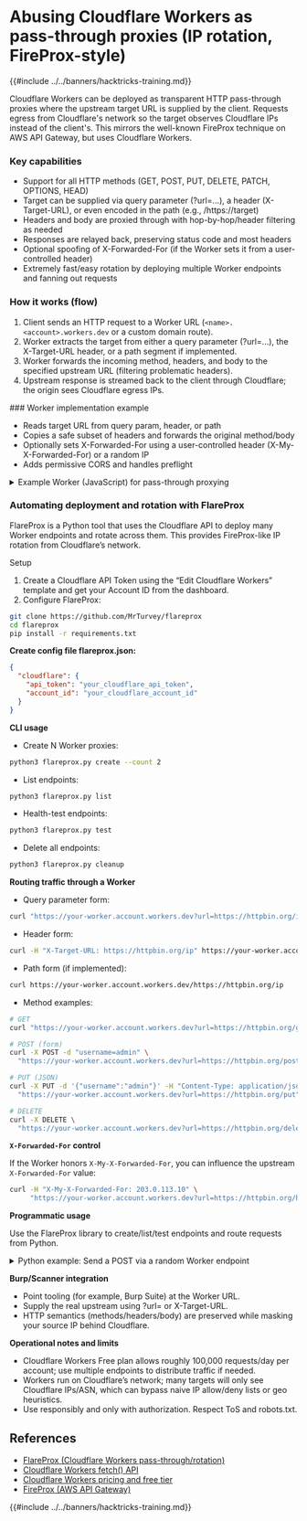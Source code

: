 # Abusing Cloudflare Workers as pass-through proxies (IP rotation, FireProx-style)

{{#include ../../banners/hacktricks-training.md}}

Cloudflare Workers can be deployed as transparent HTTP pass-through proxies where the upstream target URL is supplied by the client. Requests egress from Cloudflare's network so the target observes Cloudflare IPs instead of the client's. This mirrors the well-known FireProx technique on AWS API Gateway, but uses Cloudflare Workers.

### Key capabilities
- Support for all HTTP methods (GET, POST, PUT, DELETE, PATCH, OPTIONS, HEAD)
- Target can be supplied via query parameter (?url=...), a header (X-Target-URL), or even encoded in the path (e.g., /https://target)
- Headers and body are proxied through with hop-by-hop/header filtering as needed
- Responses are relayed back, preserving status code and most headers
- Optional spoofing of X-Forwarded-For (if the Worker sets it from a user-controlled header)
- Extremely fast/easy rotation by deploying multiple Worker endpoints and fanning out requests

### How it works (flow)
1) Client sends an HTTP request to a Worker URL (`<name>.<account>.workers.dev` or a custom domain route).
2) Worker extracts the target from either a query parameter (?url=...), the X-Target-URL header, or a path segment if implemented.
3) Worker forwards the incoming method, headers, and body to the specified upstream URL (filtering problematic headers).
4) Upstream response is streamed back to the client through Cloudflare; the origin sees Cloudflare egress IPs.

### Worker implementation example
- Reads target URL from query param, header, or path
- Copies a safe subset of headers and forwards the original method/body
- Optionally sets X-Forwarded-For using a user-controlled header (X-My-X-Forwarded-For) or a random IP
- Adds permissive CORS and handles preflight

<details>
<summary>Example Worker (JavaScript) for pass-through proxying</summary>

```javascript
/**
 * Minimal Worker pass-through proxy
 * - Target URL from ?url=, X-Target-URL, or /https://...
 * - Proxies method/headers/body to upstream; relays response
 */
addEventListener('fetch', event => {
  event.respondWith(handleRequest(event.request))
})

async function handleRequest(request) {
  try {
    const url = new URL(request.url)
    const targetUrl = getTargetUrl(url, request.headers)

    if (!targetUrl) {
      return errorJSON('No target URL specified', 400, {
        usage: {
          query_param: '?url=https://example.com',
          header: 'X-Target-URL: https://example.com',
          path: '/https://example.com'
        }
      })
    }

    let target
    try { target = new URL(targetUrl) } catch (e) {
      return errorJSON('Invalid target URL', 400, { provided: targetUrl })
    }

    // Forward original query params except control ones
    const passthru = new URLSearchParams()
    for (const [k, v] of url.searchParams) {
      if (!['url', '_cb', '_t'].includes(k)) passthru.append(k, v)
    }
    if (passthru.toString()) target.search = passthru.toString()

    // Build proxied request
    const proxyReq = buildProxyRequest(request, target)
    const upstream = await fetch(proxyReq)

    return buildProxyResponse(upstream, request.method)
  } catch (error) {
    return errorJSON('Proxy request failed', 500, {
      message: error.message,
      timestamp: new Date().toISOString()
    })
  }
}

function getTargetUrl(url, headers) {
  let t = url.searchParams.get('url') || headers.get('X-Target-URL')
  if (!t && url.pathname !== '/') {
    const p = url.pathname.slice(1)
    if (p.startsWith('http')) t = p
  }
  return t
}

function buildProxyRequest(request, target) {
  const h = new Headers()
  const allow = [
    'accept','accept-language','accept-encoding','authorization',
    'cache-control','content-type','origin','referer','user-agent'
  ]
  for (const [k, v] of request.headers) {
    if (allow.includes(k.toLowerCase())) h.set(k, v)
  }
  h.set('Host', target.hostname)

  // Optional: spoof X-Forwarded-For if provided
  const spoof = request.headers.get('X-My-X-Forwarded-For')
  h.set('X-Forwarded-For', spoof || randomIP())

  return new Request(target.toString(), {
    method: request.method,
    headers: h,
    body: ['GET','HEAD'].includes(request.method) ? null : request.body
  })
}

function buildProxyResponse(resp, method) {
  const h = new Headers()
  for (const [k, v] of resp.headers) {
    if (!['content-encoding','content-length','transfer-encoding'].includes(k.toLowerCase())) {
      h.set(k, v)
    }
  }
  // Permissive CORS for tooling convenience
  h.set('Access-Control-Allow-Origin', '*')
  h.set('Access-Control-Allow-Methods', 'GET, POST, PUT, DELETE, OPTIONS, PATCH, HEAD')
  h.set('Access-Control-Allow-Headers', '*')

  if (method === 'OPTIONS') return new Response(null, { status: 204, headers: h })
  return new Response(resp.body, { status: resp.status, statusText: resp.statusText, headers: h })
}

function errorJSON(msg, status=400, extra={}) {
  return new Response(JSON.stringify({ error: msg, ...extra }), {
    status, headers: { 'Content-Type': 'application/json' }
  })
}

function randomIP() { return [1,2,3,4].map(() => Math.floor(Math.random()*255)+1).join('.') }
```

</details>

### Automating deployment and rotation with FlareProx

FlareProx is a Python tool that uses the Cloudflare API to deploy many Worker endpoints and rotate across them. This provides FireProx-like IP rotation from Cloudflare’s network.

Setup
1) Create a Cloudflare API Token using the “Edit Cloudflare Workers” template and get your Account ID from the dashboard.
2) Configure FlareProx:

```bash
git clone https://github.com/MrTurvey/flareprox
cd flareprox
pip install -r requirements.txt
```

**Create config file flareprox.json:**

```json
{
  "cloudflare": {
    "api_token": "your_cloudflare_api_token",
    "account_id": "your_cloudflare_account_id"
  }
}
```

**CLI usage**

- Create N Worker proxies:
```bash
python3 flareprox.py create --count 2
```
- List endpoints:
```bash
python3 flareprox.py list
```
- Health-test endpoints:
```bash
python3 flareprox.py test
```
- Delete all endpoints:
```bash
python3 flareprox.py cleanup
```

**Routing traffic through a Worker**
- Query parameter form:
```bash
curl "https://your-worker.account.workers.dev?url=https://httpbin.org/ip"
```
- Header form:
```bash
curl -H "X-Target-URL: https://httpbin.org/ip" https://your-worker.account.workers.dev
```
- Path form (if implemented):
```bash
curl https://your-worker.account.workers.dev/https://httpbin.org/ip
```
- Method examples:
```bash
# GET
curl "https://your-worker.account.workers.dev?url=https://httpbin.org/get"

# POST (form)
curl -X POST -d "username=admin" \
  "https://your-worker.account.workers.dev?url=https://httpbin.org/post"

# PUT (JSON)
curl -X PUT -d '{"username":"admin"}' -H "Content-Type: application/json" \
  "https://your-worker.account.workers.dev?url=https://httpbin.org/put"

# DELETE
curl -X DELETE \
  "https://your-worker.account.workers.dev?url=https://httpbin.org/delete"
```

**`X-Forwarded-For` control**

If the Worker honors `X-My-X-Forwarded-For`, you can influence the upstream `X-Forwarded-For` value:
```bash
curl -H "X-My-X-Forwarded-For: 203.0.113.10" \
     "https://your-worker.account.workers.dev?url=https://httpbin.org/headers"
```

**Programmatic usage**

Use the FlareProx library to create/list/test endpoints and route requests from Python.

<details>
<summary>Python example: Send a POST via a random Worker endpoint</summary>

```python
#!/usr/bin/env python3
from flareprox import FlareProx, FlareProxError
import json

# Initialize
flareprox = FlareProx(config_file="flareprox.json")
if not flareprox.is_configured:
    print("FlareProx not configured. Run: python3 flareprox.py config")
    exit(1)

# Ensure endpoints exist
endpoints = flareprox.sync_endpoints()
if not endpoints:
    print("Creating proxy endpoints...")
    flareprox.create_proxies(count=2)

# Make a POST request through a random endpoint
try:
    post_data = json.dumps({
        "username": "testuser",
        "message": "Hello from FlareProx!",
        "timestamp": "2025-01-01T12:00:00Z"
    })

    headers = {
        "Content-Type": "application/json",
        "User-Agent": "FlareProx-Client/1.0"
    }

    response = flareprox.redirect_request(
        target_url="https://httpbin.org/post",
        method="POST",
        headers=headers,
        data=post_data
    )

    if response.status_code == 200:
        result = response.json()
        print("✓ POST successful via FlareProx")
        print(f"Origin IP: {result.get('origin', 'unknown')}")
        print(f"Posted data: {result.get('json', {})}")
    else:
        print(f"Request failed with status: {response.status_code}")

except FlareProxError as e:
    print(f"FlareProx error: {e}")
except Exception as e:
    print(f"Request error: {e}")
```

</details>

**Burp/Scanner integration**
- Point tooling (for example, Burp Suite) at the Worker URL.
- Supply the real upstream using ?url= or X-Target-URL.
- HTTP semantics (methods/headers/body) are preserved while masking your source IP behind Cloudflare.

**Operational notes and limits**
- Cloudflare Workers Free plan allows roughly 100,000 requests/day per account; use multiple endpoints to distribute traffic if needed.
- Workers run on Cloudflare’s network; many targets will only see Cloudflare IPs/ASN, which can bypass naive IP allow/deny lists or geo heuristics.
- Use responsibly and only with authorization. Respect ToS and robots.txt.

## References
- [FlareProx (Cloudflare Workers pass-through/rotation)](https://github.com/MrTurvey/flareprox)
- [Cloudflare Workers fetch() API](https://developers.cloudflare.com/workers/runtime-apis/fetch/)
- [Cloudflare Workers pricing and free tier](https://developers.cloudflare.com/workers/platform/pricing/)
- [FireProx (AWS API Gateway)](https://github.com/ustayready/fireprox)

{{#include ../../banners/hacktricks-training.md}}
